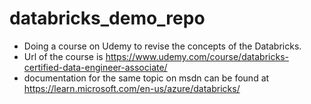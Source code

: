 # databricks_demo_repo


- Doing a course on Udemy to revise the concepts of the Databricks. 
- Url  of the course is https://www.udemy.com/course/databricks-certified-data-engineer-associate/
- documentation for the same topic on msdn can be found at https://learn.microsoft.com/en-us/azure/databricks/
